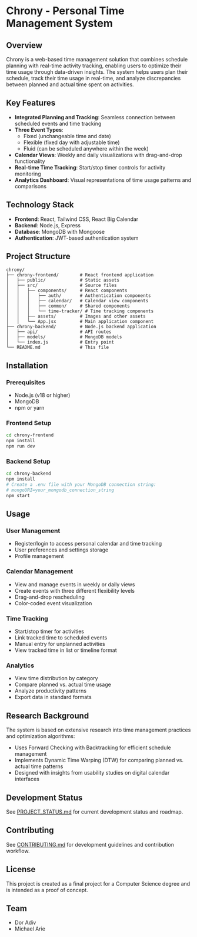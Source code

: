 # Chrony - Personal Time Management System

## Overview
Chrony is a web-based time management solution that combines schedule planning with real-time activity tracking, enabling users to optimize their time usage through data-driven insights. The system helps users plan their schedule, track their time usage in real-time, and analyze discrepancies between planned and actual time spent on activities.

## Key Features
- **Integrated Planning and Tracking**: Seamless connection between scheduled events and time tracking
- **Three Event Types**: 
  - Fixed (unchangeable time and date)
  - Flexible (fixed day with adjustable time)
  - Fluid (can be scheduled anywhere within the week)
- **Calendar Views**: Weekly and daily visualizations with drag-and-drop functionality
- **Real-time Time Tracking**: Start/stop timer controls for activity monitoring
- **Analytics Dashboard**: Visual representations of time usage patterns and comparisons

## Technology Stack
- **Frontend**: React, Tailwind CSS, React Big Calendar
- **Backend**: Node.js, Express
- **Database**: MongoDB with Mongoose
- **Authentication**: JWT-based authentication system

## Project Structure
```
chrony/
├── chrony-frontend/        # React frontend application
│   ├── public/             # Static assets
│   ├── src/                # Source files
│   │   ├── components/     # React components
│   │   │   ├── auth/       # Authentication components
│   │   │   ├── calendar/   # Calendar view components
│   │   │   ├── common/     # Shared components
│   │   │   └── time-tracker/ # Time tracking components
│   │   ├── assets/         # Images and other assets
│   │   └── App.jsx         # Main application component
├── chrony-backend/         # Node.js backend application
│   ├── api/                # API routes
│   ├── models/             # MongoDB models
│   └── index.js            # Entry point
└── README.md               # This file
```

## Installation

### Prerequisites
- Node.js (v18 or higher)
- MongoDB
- npm or yarn

### Frontend Setup
```bash
cd chrony-frontend
npm install
npm run dev
```

### Backend Setup
```bash
cd chrony-backend
npm install
# Create a .env file with your MongoDB connection string:
# mongoURI=your_mongodb_connection_string
npm start
```

## Usage

### User Management
- Register/login to access personal calendar and time tracking
- User preferences and settings storage
- Profile management

### Calendar Management
- View and manage events in weekly or daily views
- Create events with three different flexibility levels
- Drag-and-drop rescheduling
- Color-coded event visualization

### Time Tracking
- Start/stop timer for activities
- Link tracked time to scheduled events
- Manual entry for unplanned activities
- View tracked time in list or timeline format

### Analytics
- View time distribution by category
- Compare planned vs. actual time usage
- Analyze productivity patterns
- Export data in standard formats

## Research Background
The system is based on extensive research into time management practices and optimization algorithms:

- Uses Forward Checking with Backtracking for efficient schedule management
- Implements Dynamic Time Warping (DTW) for comparing planned vs. actual time patterns
- Designed with insights from usability studies on digital calendar interfaces

## Development Status
See [PROJECT_STATUS.md](./PROJECT_STATUS.md) for current development status and roadmap.

## Contributing
See [CONTRIBUTING.md](./CONTRIBUTING.md) for development guidelines and contribution workflow.

## License
This project is created as a final project for a Computer Science degree and is intended as a proof of concept.

## Team
- Dor Adiv
- Michael Arie

